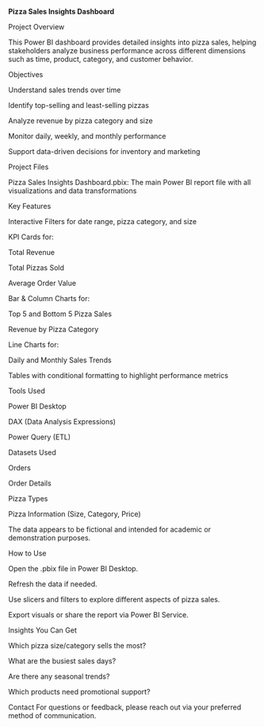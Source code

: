 **Pizza Sales Insights Dashboard**

Project Overview

This Power BI dashboard provides detailed insights into pizza sales, helping stakeholders analyze business performance across different dimensions such as time, product, category, and customer behavior.

Objectives

Understand sales trends over time

Identify top-selling and least-selling pizzas

Analyze revenue by pizza category and size

Monitor daily, weekly, and monthly performance

Support data-driven decisions for inventory and marketing

 Project Files
 
Pizza Sales Insights Dashboard.pbix: The main Power BI report file with all visualizations and data transformations

Key Features

Interactive Filters for date range, pizza category, and size

KPI Cards for:

Total Revenue

Total Pizzas Sold

Average Order Value

Bar & Column Charts for:

Top 5 and Bottom 5 Pizza Sales

Revenue by Pizza Category

Line Charts for:

Daily and Monthly Sales Trends

Tables with conditional formatting to highlight performance metrics

 Tools Used
 
Power BI Desktop

DAX (Data Analysis Expressions)

Power Query (ETL)

 Datasets Used
 
Orders

Order Details

Pizza Types

Pizza Information (Size, Category, Price)

The data appears to be fictional and intended for academic or demonstration purposes.

 How to Use
 
Open the .pbix file in Power BI Desktop.

Refresh the data if needed.

Use slicers and filters to explore different aspects of pizza sales.

Export visuals or share the report via Power BI Service.

 Insights You Can Get
 
Which pizza size/category sells the most?

What are the busiest sales days?

Are there any seasonal trends?

Which products need promotional support?

 Contact
For questions or feedback, please reach out via your preferred method of communication.

